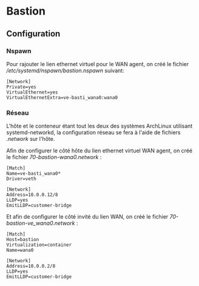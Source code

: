 # Bastion

## Configuration

### Nspawn

Pour rajouter le lien ethernet virtuel pour le WAN agent, on créé le fichier
*/etc/systemd/nspawn/bastion.nspawn* suivant:
```ini,ignore
[Network]
Private=yes
VirtualEthernet=yes
VirtualEthernetExtra=ve-basti_wana0:wana0
```

### Réseau

L'hôte et le conteneur étant tout les deux des systèmes ArchLinux utilisant systemd-networkd, la
configuration réseau se fera à l'aide de fichiers *.network* sur l'hôte.

Afin de configurer le côté hôte du lien ethernet virtuel WAN agent, on créé le fichier
*70-bastion-wana0.network* :
```ini,ignore
[Match]
Name=ve-basti_wana0*
Driver=veth

[Network]
Address=10.0.0.12/8
LLDP=yes
EmitLLDP=customer-bridge
```

Et afin de configurer le côté invité du lien WAN, on créé le fichier *70-bastion-ve_wana0.network* :
```ini,ignore
[Match]
Host=bastion
Virtualization=container
Name=wana0

[Network]
Address=10.0.0.2/8
LLDP=yes
EmitLLDP=customer-bridge
```
